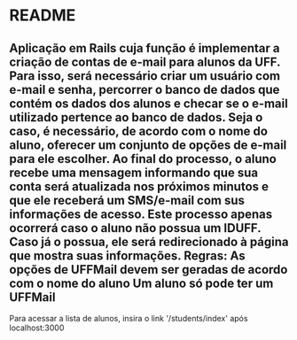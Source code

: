 # README
Aplicação em Rails cuja função é implementar a criação de contas de e-mail para alunos da UFF. Para isso, será necessário criar um usuário com e-mail e senha, percorrer o banco de dados que contém os dados dos alunos e checar se o e-mail utilizado pertence ao banco de dados. Seja o caso, é necessário, de acordo com o nome do aluno, oferecer um conjunto de opções de e-mail para ele escolher. Ao final do processo, o aluno recebe uma mensagem informando que sua conta será atualizada nos próximos minutos e que ele receberá um SMS/e-mail com sus informações de acesso. Este processo apenas ocorrerá caso o aluno não possua um IDUFF. Caso já o possua, ele será redirecionado à página que mostra suas informações.
Regras:
As opções de UFFMail devem ser geradas de acordo com o nome do aluno
Um aluno só pode ter um UFFMail
--------------------------------------------------------------------------------------
Para acessar a lista de alunos, insira o link '/students/index' após localhost:3000



